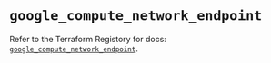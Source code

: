 # `google_compute_network_endpoint`

Refer to the Terraform Registory for docs: [`google_compute_network_endpoint`](https://registry.terraform.io/providers/hashicorp/google/5.2.0/docs/resources/compute_network_endpoint).

